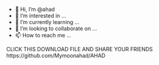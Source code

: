 - 👋 Hi, I’m @ahad
- 👀 I’m interested in ...
- 🌱 I’m currently learning ...
- 💞️ I’m looking to collaborate on ...
- 📫 How to reach me ...

<!---
Mymoonahad/Mymoonahad is a ✨ special ✨ repository because its `README.md` (this file) appears on your GitHub profile.
You can click the Preview link to take a look at your changes.
--->CLICK THIS DOWNLOAD FILE AND SHARE YOUR FRIENDS  https://github.com/Mymoonahad/AHAD
